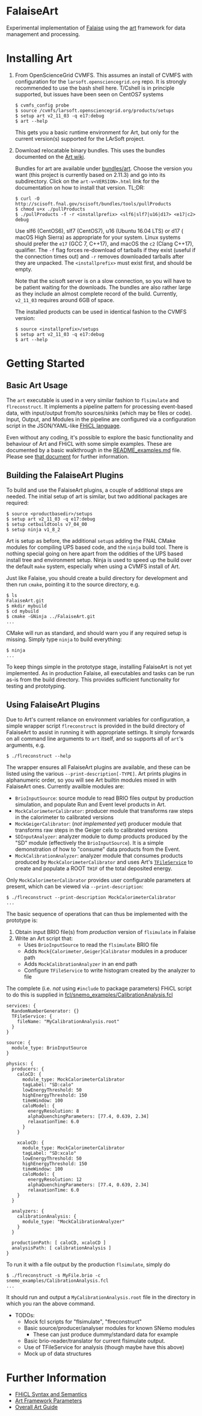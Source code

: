 FalaiseArt
==========

Experimental implementation of [Falaise](https://github.com/supernemo-dbd/falaise) using
the [art](https://art.fnal.gov) framework for data management and processing.


Installing Art
==============

1. From OpenScienceGrid CVMFS. This assumes an install of CVMFS
   with configuration for the `larsoft.opensciencegrid.org` repo.
   It is strongly recommended to use the bash shell here.
   T/Cshell is in principle supported, but issues have been seen on CentOS7 systems

   ```
   $ cvmfs_config probe
   $ source /cvmfs/larsoft.opensciencegrid.org/products/setups
   $ setup art v2_11_03 -q e17:debug
   $ art --help
   ```

   This gets you a basic runtime environment for Art, but only for the
   current version(s) supported for the LArSoft project.

2. Download relocatable binary bundles. This uses the bundles documented
   on the [Art wiki](https://cdcvs.fnal.gov/redmine/projects/cet-is-public/wiki/Get_binary_distributions).

   Bundles for art are available under [bundles/art](https://scisoft.fnal.gov/scisoft/bundles/art/).
   Choose the version you want (this project is currently based on 2.11.3)
   and go into its subdirectory. Click on the `art-v<VERSION>.html` link
   for the documentation on how to install that version. TL;DR:

   ```
   $ curl -O http://scisoft.fnal.gov/scisoft/bundles/tools/pullProducts
   $ chmod u+x ./pullProducts
   $ ./pullProducts -f -r <installprefix> <slf6|slf7|u16|d17> <e17|c2> debug
   ```

   Use slf6 (CentOS6), slf7 (CentOS7), u16 (Ubuntu 16.04 LTS) or d17 (
   macOS High Sierra) as appropriate for your system. Linux systems
   should prefer the `e17` (GCC 7, C++17), and macOS the `c2` (Clang C++17),
   qualifier. The `-f` flag forces re-download of tarballs if they exist
   (useful if the connection times out) and `-r` removes downloaded tarballs
   after they are unpacked. The `<installprefix>` must exist first, and should
   be empty.

   Note that the scisoft server is on a slow connection, so you will
   have to be patient waiting for the downloads. The bundles are also
   rather large as they include an almost complete record of the build.
   Currently, `v2_11_03` requires around 6GB of space.

   The installed products can be used in identical fashion to the CVMFS version:

   ``` console
   $ source <installprefix>/setups
   $ setup art v2_11_03 -q e17:debug
   $ art --help
   ```

Getting Started
===============
Basic Art Usage
---------------

The `art` executable is used in a very similar fashion to `flsimulate` and
`flreconstruct`. It implements a pipeline pattern for processing event-based
data, with input/output from/to sources/sinks (which may be files or code).
Input, Output, and Modules in the pipeline are configured via a configuration
script in the JSON/YAML-like [FHiCL language](https://cdcvs.fnal.gov/redmine/projects/fhicl).

Even without any coding, it's possible to explore the basic functionality and
behaviour of Art and FHiCL with some simple examples. These are documented by
a basic walkthrough in the [README_examples.md](README_examples.md) file. Please
see [that document](README_examples.md) for further information.


Building the FalaiseArt Plugins
--------------------------------

To build and use the FalaiseArt plugins, a couple of additional steps are needed.
The initial setup of art is similar, but two additional packages are required:

``` console
$ source <productbasedir>/setups
$ setup art v2_11_03 -q e17:debug
$ setup cetbuildtools v7_04_00
$ setup ninja v1_8_2
```

Art is setup as before, the additional `setup`s adding the FNAL CMake modules for compiling
UPS based code, and the `ninja` build tool. There is nothing special going on here apart
from the oddities of the UPS based install tree and environment setup. Ninja is used to
speed up the build over the default `make` system, especially when using a CVMFS
install of Art.

Just like Falaise, you should create a build directory for development and then run `cmake`,
pointing it to the source directory, e.g.

``` console
$ ls
FalaiseArt.git
$ mkdir mybuild
$ cd mybuild
$ cmake -GNinja ../FalaiseArt.git
...
```

CMake will run as standard, and should warn you if any required setup is missing. Simply type `ninja`
to build everything:

``` console
$ ninja
...
```

To keep things simple in the prototype stage, installing FalaiseArt is not yet implemented.
As in production Falaise, all executables and tasks can be run as-is from the build directory.
This provides sufficient functionality for testing and prototyping.


Using FalaiseArt Plugins
-------------------------

Due to Art's current reliance on environment variables for configuration, a simple wrapper script
`flreconstruct` is provided in the build directory of FalaiseArt to assist in running it with appropriate
settings. It simply forwards on all command line arguments to `art` itself, and so supports all of `art`'s
arguments, e.g.

```console
$ ./flreconstruct --help
```

The wrapper ensures all FalaiseArt plugins are available, and these can be listed using the various `--print-description[-TYPE]`. Art prints plugins in alphanumeric order, so you will see Art builtin modules mixed in with FalaiseArt ones.
Currently availble modules are:

- `BrioInputSource`: source module to read BRIO files output by production simulation, and populate Run and Event level products in Art.
- `MockCalorimeterCalibrator`: producer module that transforms raw steps in the calorimeter to calibrated versions
- `MockGeigerCalibrator`: (_not implemented yet_) producer module that transforms raw steps in the Geiger cels to calibrated versions
- `SDInputAnalyzer`: analyzer module to dump products produced by the "SD" module (effectively the `BrioInputSource`). It is a simple demonstration of how to "consume" data products from the Event.
- `MockCalibrationAnalyzer`: analyzer module that consumes products produced by `MockCalorimeterCalibrator` and uses Art's [`TFileService`](https://cdcvs.fnal.gov/redmine/projects/art/wiki/TFileService) to create and populate a ROOT `TH1F` of the total deposited energy. 

Only `MockCalorimeterCalibrator` provides user configurable parameters at present, which can be viewed via `--print-description`:

```
$ ./flreconstruct --print-description MockCalorimeterCalibrator
...
```

The basic sequence of operations that can thus be implemented with the prototype is:

1) Obtain input BRIO file(s) from _production_ version of `flsimulate` in Falaise 
2) Write an Art script that:
   - Uses `BrioInputSource` to read the `flsimulate` BRIO file
   - Adds `Mock{Calorimeter,Geiger}Calibrator` modules in a producer path
   - Adds `MockCalibrationAnalyzer` in an end path
   - Configure `TFileService` to write histogram created by the analyzer to file
 
The complete (i.e. _not_ using `#include` to package parameters) FHiCL script to do this is supplied in
[fcl/snemo_examples/CalibrationAnalysis.fcl](fcl/snemo_examples/CalibrationAnalysis.fcl)

```
services: {
  RandomNumberGenerator: {}
  TFileService: {
    fileName: "MyCalibrationAnalysis.root"
  }
}

source: {
  module_type: BrioInputSource
}

physics: {
  producers: {
    caloCD: {
      module_type: MockCalorimeterCalibrator
      tagLabel: "SD:calo"
      lowEnergyThreshold: 50
      highEnergyThreshold: 150
      timeWindow: 100
      caloModel: {
        energyResolution: 8
        alphaQuenchingParameters: [77.4, 0.639, 2.34]
        relaxationTime: 6.0
      }
    }

    xcaloCD: {
      module_type: MockCalorimeterCalibrator
      tagLabel: "SD:xcalo"
      lowEnergyThreshold: 50
      highEnergyThreshold: 150
      timeWindow: 100
      caloModel: {
        energyResolution: 12
        alphaQuenchingParameters: [77.4, 0.639, 2.34]
        relaxationTime: 6.0
    }
  }
  
  analyzers: {
    calibrationAnalysis: {
      module_type: "MockCalibrationAnalyzer"
    }
  }
  
  productionPath: [ caloCD, xcaloCD ]
  analysisPath: [ calibrationAnalysis ]
}
```
To run it with a file output by the production `flsimulate`, simply do

```
$ ./flreconstruct -s MyFile.brio -c snemo_examples/CalibrationAnalysis.fcl
...
```

It should run and output a `MyCalibrationAnalysis.root` file in the directory in which you
ran the above command.

- TODOs:
  - Mock fcl scripts for "flsimulate", "flreconstruct"
  - Basic source/producer/analyser modules for known SNemo modules
    - These can just produce dummy/standard data for example
  - Basic brio-reader/translator for current flsimulate output.
  - Use of TFileService for analysis (though maybe have this above)
  - Mock up of data structures

Further Information
===================
- [FHiCL Syntax and Semantics](https://cdcvs.fnal.gov/redmine/documents/327)
- [Art Framework Parameters](https://cdcvs.fnal.gov/redmine/projects/art/wiki/ART_framework_parameters)
- [Overall Art Guide](https://cdcvs.fnal.gov/redmine/projects/art/wiki)

